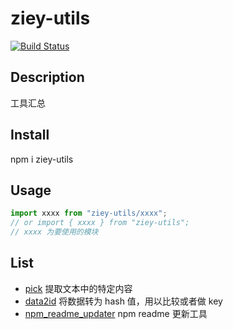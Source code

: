 # ziey-utils

[![Build Status](https://travis-ci.org/zemzheng/ziey-utils.svg)](https://travis-ci.org/zemzheng/ziey-utils)

## Description

工具汇总

## Install

npm i ziey-utils

## Usage

```javascript
import xxxx from "ziey-utils/xxxx";
// or import { xxxx } from "ziey-utils";
// xxxx 为要使用的模块
```

## List

* [pick](src/pick) 提取文本中的特定内容
* [data2id](src/data2id) 将数据转为 hash 值，用以比较或者做 key
* [npm_readme_updater](src/npm_readme_updater) npm readme 更新工具

